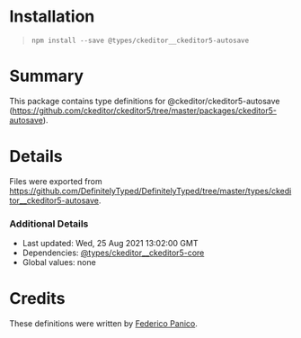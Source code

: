 # Installation
> `npm install --save @types/ckeditor__ckeditor5-autosave`

# Summary
This package contains type definitions for @ckeditor/ckeditor5-autosave (https://github.com/ckeditor/ckeditor5/tree/master/packages/ckeditor5-autosave).

# Details
Files were exported from https://github.com/DefinitelyTyped/DefinitelyTyped/tree/master/types/ckeditor__ckeditor5-autosave.

### Additional Details
 * Last updated: Wed, 25 Aug 2021 13:02:00 GMT
 * Dependencies: [@types/ckeditor__ckeditor5-core](https://npmjs.com/package/@types/ckeditor__ckeditor5-core)
 * Global values: none

# Credits
These definitions were written by [Federico Panico](https://github.com/fedemp).
